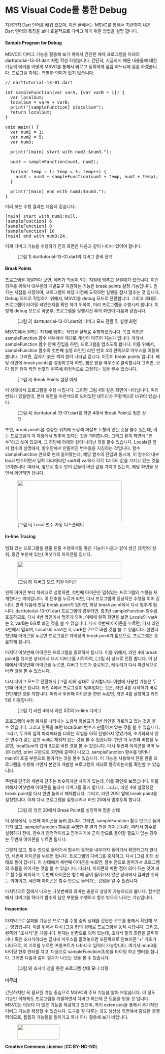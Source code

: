 # MS Visual Code를 통한 Debug 

<!-- wp:paragraph -->
<p>지금까지 Dart 언어를 배워 왔으며, 이번 글에서는 MSVC를 통해서 지금까지 내운 Dart 언어의 특징을 보다 효율적으로 디버그 하기 위한 방법을 설명 합니다.</p>
<!-- /wp:paragraph -->

<!-- wp:heading {"level":4} -->
<h4>Sample Program for Debug</h4>
<!-- /wp:heading -->

<!-- wp:paragraph -->
<p>MSVC의 디버그 기능을 활용해 보기 위해서 간단한 예제 프로그램을 아래의 darttutorial-13-01.dart 처럼 작성 하였습니다. 간단히, 지금까지 배운 내용들에 대한 기능의 에러를 어떻게 MSVC를 통해서 빠르고 정확하게 점검 하느냐에 집중 하겠습니다. 프로그램 자체는 특별한 의미가 있지 않습니다.</p>
<!-- /wp:paragraph -->

<!-- wp:html -->
<pre>
// darttutorial-13-01.dart 

int sampleFunction(var varA, [var varB = 1]) {
  var localSum;
  localSum = varA + varB;  
  print("[sampleFunction] $localSum");
  return localSum;
}

void main() {
  var num1 = 1;
  var num2 = 5;
  var num3;
  
  print("[main] start with num3:$num3.");

  num3 = sampleFunction(num1, num2);

  for(var temp = 1; temp < 3; temp++) {
    num3 = num3 + sampleFunction(num1 + temp, num2 + temp);
  }

  print("[main] end with num3:$num3.");
}
</pre>
<!-- /wp:html -->

<!-- wp:paragraph -->
<p>미리 보는 수행 결과는 다음과 같습니다.</p>
<!-- /wp:paragraph -->

<!-- wp:html -->
<pre>[main] start with num3:null.
[sampleFunction] 6
[sampleFunction] 8
[sampleFunction] 10
[main] end with num3:24.
</pre>
<!-- /wp:html -->

<!-- wp:paragraph -->
<p>이제 디버그 기능을 수행하기 전의 화면은 다음과 같이 나타나 있어야 합니다.</p>
<!-- /wp:paragraph -->

<!-- wp:image {"id":426} -->
<figure class="wp-block-image"><img src="http://mobilelab.khu.ac.kr/wordpress/wp-content/uploads/2020/01/스크린샷-2020-01-27-오후-5.08.20.png" alt="" class="wp-image-426"/><figcaption>[그림 1] darttutorial-13-01.dart의 디버그 준비 단계</figcaption></figure>
<!-- /wp:image -->

<!-- wp:heading {"level":4} -->
<h4>Break Points</h4>
<!-- /wp:heading -->

<!-- wp:paragraph -->
<p>프로그램을 개발하다 보면, 에러가 의심이 되는 지점에 멈추고 싶을때가 있습니다. 이런 경우를 위해서 대부분의 개발도구 지원하는 기능은 break points 설정 기능입니다. 원하는 지점을 지정하여, 프로그램이 해당 지점에 도착하면 실행을 잠시 멈추는 것 입니다. Debug 모드로 작업하기 위해서, MSVC를 debug 모드로 전환합니다. 그리고 제대로 프로그램이 타이핑 되었는지를 확인 하기 위하여, 미리 프로그램을 수행시켜 봅니다. 이렇게 debug 모드로 바꾼후, 프로그램을 실행시킨 후의 화면이 다음과 같습니다.</p>
<!-- /wp:paragraph -->

<!-- wp:image {"id":427} -->
<figure class="wp-block-image"><img src="http://mobilelab.khu.ac.kr/wordpress/wp-content/uploads/2020/01/스크린샷-2020-01-27-오후-5.11.43.png" alt="" class="wp-image-427"/><figcaption>[그림 2] darttutorial-13-01.dart의 디버그 모드 전환 및 실행 화면</figcaption></figure>
<!-- /wp:image -->

<!-- wp:paragraph -->
<p>MSVC에서 원하는 지점에 멈추는 작업을 실제로 수행하겠습니다. 목표 작업은 sampleFunction 함수 내부에서 제대로 계산이 이루어 지는가 입니다. 따라서 sampleFunction 함수 안에 진입을 하면, 프로그램을 멈추도록 합니다. 이를 위해서, sampleFunction 함수의 첫번째 실행 라인인 라인 번호 4의 왼쪽으로 마우스를 이동해 봅니다. 그러면, 갑자기 붉은 색의 원이 나타날 겁니다. 이것이 break points 입니다. 해당 라인에 break points를 설정하고자 하면, 붉은 원을 마우스로 클릭합니다 그러면, 보다 붉은 원이 라인 번호의 왼쪽에 확정적으로 고정되는 것을 볼수 있습니다.</p>
<!-- /wp:paragraph -->

<!-- wp:image {"align":"center","id":428} -->
<div class="wp-block-image"><figure class="aligncenter"><img src="http://mobilelab.khu.ac.kr/wordpress/wp-content/uploads/2020/01/스크린샷-2020-01-27-오후-5.16.23.png" alt="" class="wp-image-428"/><figcaption>[그림 3] Break Points 설정 예제</figcaption></figure></div>
<!-- /wp:image -->

<!-- wp:paragraph -->
<p>이 상태에서 프로그램을 수행 시킵니다. 그러면 그림 4와 같은 화면이 나타납니다. 여러 변화가  있을텐데, 먼저 화면을 파란색으로 되어있던 테두리가 주황색으로 바뀌어 있습니다. </p>
<!-- /wp:paragraph -->

<!-- wp:image {"id":431} -->
<figure class="wp-block-image"><img src="http://mobilelab.khu.ac.kr/wordpress/wp-content/uploads/2020/01/스크린샷-2020-01-27-오후-5.17.59.png" alt="" class="wp-image-431"/><figcaption>[그림 4] darttutorial-13-01.dart를 라인 4에서 Break Point로 멈춘 상태</figcaption></figure>
<!-- /wp:image -->

<!-- wp:paragraph -->
<p>또한, break points를 설정한 위치에 노랑색 화살표 도형이 있는 것을 볼수 있는데, 이는 프로그램이 이 지점에서 멈추어 있다는 것을 의미합니다. 그리고 왼쪽 화면에 "변수"라고 쓰여 있으며, 그 하단에 아래와 같이 나타난 것을 볼수 있습니다. Locals란 앞서 함수의 설명에서, 함수안에서 만들어진 변수들을 지칭하는 것입니다. 함수 sampleFunction 안으로 현재 들어왔는데, 해당 함수의 진입과 동시에, 이 함수의 내부 local 변수이면서 입력 파라메타인 varA와 varB가 각각 1과 5의 값을 가지고 있는 것을 보여줍니다. 따라서, 앞으로 함수 안의 값들이 어떤 값을 가지고 있는지, 해당 화면을 보면서 확인하면 됩니다.</p>
<!-- /wp:paragraph -->

<!-- wp:image {"align":"center","id":429,"width":338,"height":133} -->
<div class="wp-block-image"><figure class="aligncenter is-resized"><img src="http://mobilelab.khu.ac.kr/wordpress/wp-content/uploads/2020/01/스크린샷-2020-01-27-오후-5.21.10.png" alt="" class="wp-image-429" width="338" height="133"/><figcaption>[그림 5] Local 변수 자동 디스플레이</figcaption></figure></div>
<!-- /wp:image -->

<!-- wp:heading {"level":4} -->
<h4>In-line Tracing</h4>
<!-- /wp:heading -->

<!-- wp:paragraph -->
<p>멈춰 있는 프로그램을 한줄 한줄 수행하게될 좋은 기능이 다음과 같이 생긴 (화면의 상위, 중간 부분에 있는) 여섯개의 아이콘들 입니다.</p>
<!-- /wp:paragraph -->

<!-- wp:image {"align":"center","id":430,"width":337,"height":55} -->
<div class="wp-block-image"><figure class="aligncenter is-resized"><img src="http://mobilelab.khu.ac.kr/wordpress/wp-content/uploads/2020/01/스크린샷-2020-01-27-오후-5.24.19.png" alt="" class="wp-image-430" width="337" height="55"/><figcaption>[그림 6] 디버그 모드 지원 아이콘</figcaption></figure></div>
<!-- /wp:image -->

<!-- wp:paragraph -->
<p>왼쪽 아이콘 부터 차례대로 설명하면, 첫번째 아이콘은 멈춰있는 프로그램의 수행을 재개한다는 의미입니다. 이 단추를 누르게 되면, 다시 프로그램의 정상적인 수행을 이어 갑니다. 만약 다음에 만날 break point가 있다면, 해당 break point에서 다시 멈추게 됩니다. darttutorial-13-01.dart 프로그램의 경우라면, 총3번 sampleFunction 함수를 호출하므로, 다시 4번 라인에서 멈추게 되며, 이때에 왼쪽 화면을 보면 Locals의 varA는 2, varB는 6으로 바뀐 것을 볼 수 있습니다. 다시 첫번째 아이콘을 누르면, 다시 라인 4번에서 멈추며, Locals의 varA는 3, varB는 7으로 바뀐 것을 볼 수 있습니다. 한번더 첫번째 아이콘을 누르면 프로그램은 더이상의 break point가 없으므로, 프로그램은 종료하게 됩니다.</p>
<!-- /wp:paragraph -->

<!-- wp:paragraph -->
<p>마지막 여섯번째 아이콘은 프로그램을 종료하게 됩니다. 이를 위해서, 라인 4에 break point를 유지한 상태에서 다시 디버그를 시작하여, [그림 4] 상태로 전환 합니다. 이 상태에서 여섯번째 아이콘을 누르면, 디버그 모드가 종료되고, 테두리가 다시 파란색으로 바뀐 것을 볼 수 있습니다.</p>
<!-- /wp:paragraph -->

<!-- wp:paragraph -->
<p>다시 디버그 모드로 전환해서 [그림 4]의 상태로 유지합니다. 이번에 사용할 기능은 두번째 아이콘 입니다. 라인 4에서 프로그램이 멈추었다는 것은, 라인 4를 시작하기 바로 전단계인 것을 의합니다. 따라서 두번째 아이콘을 한번 누르면, 라인 4를 실행하고 라인 5로 이동합니다.</p>
<!-- /wp:paragraph -->

<!-- wp:image {"id":432} -->
<figure class="wp-block-image"><img src="http://mobilelab.khu.ac.kr/wordpress/wp-content/uploads/2020/01/스크린샷-2020-01-27-오후-5.41.22.png" alt="" class="wp-image-432"/><figcaption>[그림 7] 라인 4에서 라인 5로의 in-line 디버그</figcaption></figure>
<!-- /wp:image -->

<!-- wp:paragraph -->
<p>프로그램의 수행 위치를 나타내는 노랑색 화살표가 5번 라인을 가르키고 있는 것을 볼 수 있습니다. 그리고 왼쪽을 보면 localSum 변수가 만들어져 있는 것을 볼 수 있습니다. 그리고, 두개의 입력 파라메타를 더하는 작업을 아직 진행하지 않았기에, 초기화되지 않은 변수가 갖는 값인 null로 채워져 있는 것을 볼 수 있습니다. 한번 더 두번째 버튼을 누르면, localSum의 값이 6으로 바뀐 것을 볼 수 있습니다. 다시 두번째 아이콘을 꾹꾹 누르다보면, print 구문으로 화면에 출력이 나오고, sampleFunction 함수를 벗어나 main의 호출 부분으로 돌아가는 것을 볼수 있습니다. 이 기능을 사용해서 한줄 한줄 프로그램을 수행해 가면서 본인이 개발한 프로그램이 제대로 동작하는지를 확인할 수 있습니다.</p>
<!-- /wp:paragraph -->

<!-- wp:paragraph -->
<p>두번째 단추와 세번째 단추는 비슷하지만 차이가 있는데, 이를 확인해 보겠습니다. 이를 위해서 여섯번째 아이콘을 눌러서 디버그를 중지 합니다. 그리고, 라인 4에 설정했던 break point를 다시 한번 눌러서 해제합니다. 그리고, 라인 20의 옆에 break point를 설정합니다. 이제 다시 프로그램을 실행시켜서 라인 20에서 멈추도록 합니다.</p>
<!-- /wp:paragraph -->

<!-- wp:image {"id":433} -->
<figure class="wp-block-image"><img src="http://mobilelab.khu.ac.kr/wordpress/wp-content/uploads/2020/01/스크린샷-2020-01-27-오후-5.50.03.png" alt="" class="wp-image-433"/><figcaption>[그림 8] 라인 20에서 Break Point를 설정하여 멈춘 상태</figcaption></figure>
<!-- /wp:image -->

<!-- wp:paragraph -->
<p>이 상태에서, 두번째 아이콘을 눌러 봅니다. 그러면, sampleFunction 함수 안으로 들어가지 않고, sampleFunction 함수를 수행한 후 결과 만을 가져 옵니다. 따라서 함수를 실행하기 전에, 함수가 안정적이라고 믿어지기에 굳이 안으로 들어갈 필요가 없는 경우는 두번째 아이콘을 누르면 됩니다. </p>
<!-- /wp:paragraph -->

<!-- wp:paragraph -->
<p>그렇지 않고, 함수 안으로 들어가서 함수의 동작을 내부까지 들어가서 확인하고자 한다면, 세번째 아이콘을 누르면 됩니다. 프로그램의 디버그를 중지하고, 다시 [그림 8]의 상태로 돌아 갑니다. 이 상태에서 세번째 아이콘을 누르면, 함수 안으로 들어가서 프로그램의 흐름을 이어가는 것을 볼 수 있습니다. 따라서, 아이콘의 파란 점이 의미 하는 것이 바로 함수를 의미하고, 두번째 아이콘은 함수에 굳이 들어가지 않은 상태에서 결과만 취하는 의미이고, 세번째 아이콘은 함수 안으로 들어가는 것임을 알 수 있습니다.</p>
<!-- /wp:paragraph -->

<!-- wp:paragraph -->
<p>마지막으로 점에서 나오는 다섯번째의 의미는 충분히 상상이 가능하리라 봅니다. 함수안에서 디버그를 하다가 함수의 남은 부분을 수행하고 함수 밖으로 나오는 기능입니다.</p>
<!-- /wp:paragraph -->

<!-- wp:heading {"level":4} -->
<h4>Inspection</h4>
<!-- /wp:heading -->

<!-- wp:paragraph -->
<p>마지막으로 살펴볼 기능은 프로그램 수행 중의 상태를 간단한 코드를 통해서 확인해 보는 방법입니다. 이를 위해서 다시 [그림 8]의 상태로 프로그램을 동작 시킵니다. 그리고, 왼쪽의 "조사식"을 가봅니다. 현재는 빈칸으로 되어 있는데, 조사식 밑의 민칸을 클릭하거나 혹은 조사식이라는 글자에 마우스를 올려놓으면 오른쪽으로 안보이던 '+' 기호가 나타므로, 이 기호를 누르면 프롬프트가 나타나고 입력이 가능합니다. 여기서 num3를 타이핑 한후 엔터를 치고, 다음으로  sampleFunction(3,6)을 타이핑 하고 엔터를 칩니다. 그러면 다음과 같이 결과가 나오는 것을 볼 수 있습니다.</p>
<!-- /wp:paragraph -->

<!-- wp:image {"id":435} -->
<figure class="wp-block-image"><img src="http://mobilelab.khu.ac.kr/wordpress/wp-content/uploads/2020/01/스크린샷-2020-01-27-오후-7.27.14.png" alt="" class="wp-image-435"/><figcaption>[그림 9] 조사식 창을 통한 프로그램 상태 모니 터링</figcaption></figure>
<!-- /wp:image -->

<!-- wp:heading {"level":4} -->
<h4>마무리</h4>
<!-- /wp:heading -->

<!-- wp:paragraph -->
<p>간단하지만 꼭 필요한 기능 중심으로 MSVC의 주요 기능을 알아 보았습니다. 이 정도 기능만 이해해도 프로그램을 개발하면서 디버그 하는데 큰 도움을 받을 것 입니다. MSVC는 이보다 더 많은 기능을 제공하고 있으며, 특히 extension을 통해서 추가적인 디버그 기능을 확장할 수 있습니다. 도구를 잘 다루는 것도 생산성 측면에서 중요한 경쟁력이므로, 틈틈히 기능들을 알아가고 하나 하나 활용해 보기 바랍니다.</p>
<!-- /wp:paragraph -->

<!-- wp:image {"align":"right","id":267,"width":136,"height":49} -->
<div class="wp-block-image"><figure class="alignright is-resized"><img src="http://mobilelab.khu.ac.kr/wordpress/wp-content/uploads/2020/01/b05-1.jpg" alt="" class="wp-image-267" width="136" height="49"/></figure></div>
<!-- /wp:image -->

<!-- wp:paragraph -->
<p><strong>Creative Commons License</strong> (<strong>CC BY-NC-ND</strong>)</p>
<!-- /wp:paragraph -->
